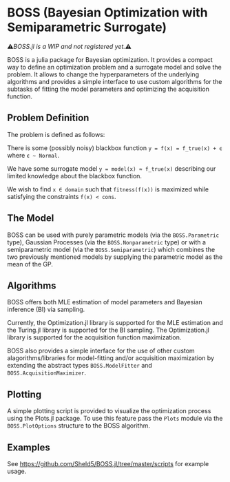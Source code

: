 # BOSS (Bayesian Optimization with Semiparametric Surrogate)

:warning:_BOSS.jl is a WIP and not registered yet._:warning:

BOSS is a julia package for Bayesian optimization. It provides a compact way to define an optimization problem and a surrogate model and solve the problem. It allows to change the hyperparameters of the underlying algorithms and provides a simple interface to use custom algorithms for the subtasks of fitting the model parameters and optimizing the acquisition function.

## Problem Definition

The problem is defined as follows:

There is some (possibly noisy) blackbox function `y = f(x) = f_true(x) + ϵ` where `ϵ ~ Normal`.

We have some surrogate model `y = model(x) ≈ f_true(x)` describing our limited knowledge about the blackbox function.

We wish to find `x ∈ domain` such that `fitness(f(x))` is maximized while satisfying the constraints `f(x) < cons`.

## The Model

BOSS can be used with purely parametric models (via the `BOSS.Parametric` type), Gaussian Processes (via the `BOSS.Nonparametric` type) or with a semiparametric model (via the `BOSS.Semiparametric`) which combines the two previously mentioned models by supplying the parametric model as the mean of the GP.

## Algorithms

BOSS offers both MLE estimation of model parameters and Bayesian inference (BI) via sampling. 

Currently, the Optimization.jl library is supported for the MLE estimation and the Turing.jl library is supported for the BI sampling. The Optimization.jl library is supported for the acquisition function maximization.

BOSS also provides a simple interface for the use of other custom alagorithms/libraries for model-fitting and/or acquisition maximization by extending the abstract types `BOSS.ModelFitter` and `BOSS.AcquisitionMaximizer`.

## Plotting

A simple plotting script is provided to visualize the optimization process using the Plots.jl package. To use this feature pass the `Plots` module via the `BOSS.PlotOptions` structure to the BOSS algorithm.

## Examples

See https://github.com/Sheld5/BOSS.jl/tree/master/scripts for example usage.
